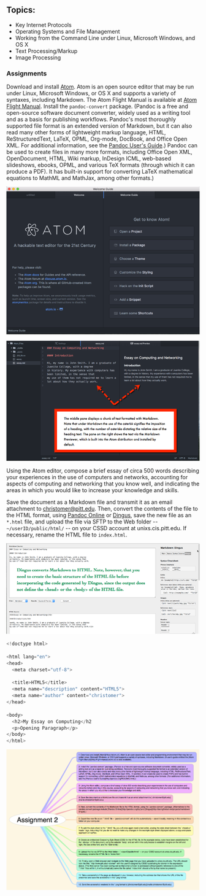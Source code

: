## Topics:

* Key Internet Protocols
* Operating Systems and File Management
* Working from the Command Line under Linux, Microsoft Windows, and OS X
* Text Processing/Markup
* Image Processing

### Assignments

Download and install [Atom](https://atom.io/). Atom is an open source editor that may be run under Linux, Microsoft Windows, or OS X and supports a variety of syntaxes, including Markdown. The Atom Flight Manual is available at [Atom Flight Manual](http://flight-manual.atom.io/). Install the `pandoc-convert` package. (Pandoc is a free and open-source software document converter, widely used as a writing tool and as a basis for publishing workflows. Pandoc's most thoroughly supported file format is an extended version of Markdown, but it can also read many other forms of lightweight markup language, HTML, ReStructuredText, LaTeX, OPML, Org-mode, DocBook, and Office Open XML. For additional information, see the [Pandoc User's Guide](http://pandoc.org/README.html).) Pandoc can be used to create files in many more formats, including Office Open XML, OpenDocument, HTML, Wiki markup, InDesign ICML, web-based slideshows, ebooks, OPML, and various TeX formats (through which it can produce a PDF). It has built-in support for converting LaTeX mathematical equations to MathML and MathJax, among other formats.)

![atom\_1.png](resources/D735E425D35DA81892BF06AC00F463C8.png)

![atom\_2.png](resources/1765CD1780EF6D5277414A3F3ED84396.png)

Using the Atom editor, compose a brief essay of circa 500 words describing your experiences in the use of computers and networks, accounting for aspects of computing and networking that you know well, and indicating the areas in which you would like to increase your knowledge and skills.

Save the document as a Markdown file and transmit it as an email attachment to christomer@pitt.edu. Then, convert the contents of the file to the HTML format, using [Pandoc Online](http://pandoc.org/try/) or [Dingus](http://daringfireball.net/projects/markdown/dingus), save the new file as an `*.html` file, and upload the file via SFTP to the Web folder -- `~/userID/public/html/` -- on your CSSD account at unixs.cis.pitt.edu. If necessary, rename the HTML file to `index.html`. 

![dingus.png](resources/46CBDC4B66A256A1851EA5B5CF332050.png)

```c
<!doctype html>

<html lang="en">
<head>
  <meta charset="utf-8">

  <title>HTML5</title>
  <meta name="description" content="HTML5">
  <meta name="author" content="christomer">
</head>

<body>
  <h2>My Essay on Computing</h2
  <p>Opening Paragraph</p>
</body>
</html>
```

![assignment\_2\_revised.png](resources/C2E0E89BF0FDC39464E819A704E4F52E.png)